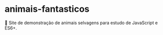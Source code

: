 # animais-fantasticos
 🦊 Site de demonstração de animais selvagens para estudo de JavaScript e ES6+.
